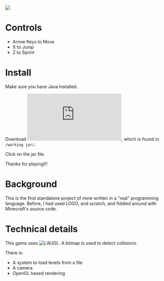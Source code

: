![](https://user-images.githubusercontent.com/14166099/61745890-7a34de80-ad68-11e9-9a8c-2b0aece4f934.gif)

# Controls

- Arrow Keys to Move
- X to Jump
- Z to Sprint

# Install

Make sure you have Java installed.

Download ![this file](https://github.com/gmasching/2d_scroller/raw/master/working%20jar/greg's%20very%20first%20very%20rudimentary%20platformer.jar), 
which is found in ```/working jar/```.

Click on the jar file.

Thanks for playing!!!

# Background

This is the first standalone project of mine written in a "real" programming language. Before, I had used LOGO, and scratch, 
and fiddled around with Minecraft's source code. 

# Technical details
This game uses ![LWJGL](https://www.lwjgl.org/). 
A bitmap is used to detect collisions. 

There is: 
- A system to load levels from a file
- A camera
- OpenGL based rendering
